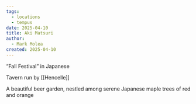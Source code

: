 ```yaml
---
tags:
  - locations
  - tempus
date: 2025-04-10
title: Aki Matsuri
author:
  - Mark Molea
created: 2025-04-10
---
```









“Fall Festival” in Japanese

Tavern run by [[Hencelle]]

A beautiful beer garden, nestled among serene Japanese maple trees of red and orange